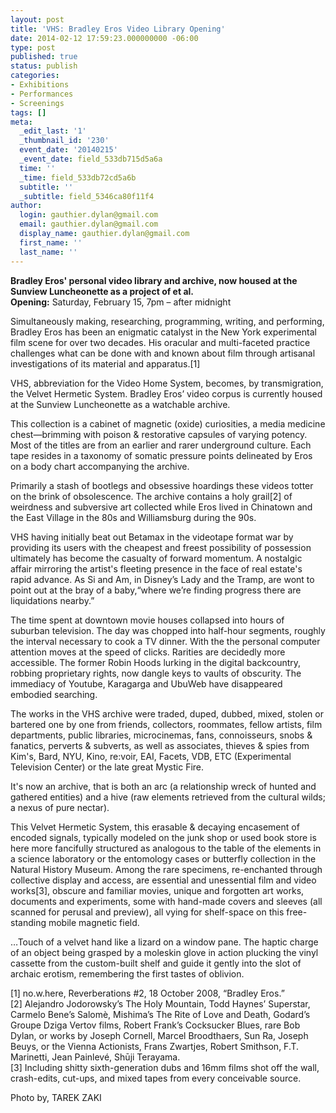 ```yaml
---
layout: post
title: 'VHS: Bradley Eros Video Library Opening'
date: 2014-02-12 17:59:23.000000000 -06:00
type: post
published: true
status: publish
categories:
- Exhibitions
- Performances
- Screenings
tags: []
meta:
  _edit_last: '1'
  _thumbnail_id: '230'
  event_date: '20140215'
  _event_date: field_533db715d5a6a
  time: ''
  _time: field_533db72cd5a6b
  subtitle: ''
  _subtitle: field_5346ca80f11f4
author:
  login: gauthier.dylan@gmail.com
  email: gauthier.dylan@gmail.com
  display_name: gauthier.dylan@gmail.com
  first_name: ''
  last_name: ''
---
```

<p><strong>Bradley Eros' personal video library and archive, now housed at the Sunview Luncheonette as a project of et al. </strong><br />
<strong>Opening:</strong> Saturday, February 15, 7pm – after midnight</p>
<p>Simultaneously making, researching, programming, writing, and performing, Bradley Eros has been an enigmatic catalyst in the New York experimental film scene for over two decades. His oracular and multi-faceted practice challenges what can be done with and known about film through artisanal investigations of its material and apparatus.[1]</p>
<p>VHS, abbreviation for the Video Home System, becomes, by transmigration, the Velvet Hermetic System. Bradley Eros’ video corpus is currently housed at the Sunview Luncheonette as a watchable archive.</p>
<p>This collection is a cabinet of magnetic (oxide) curiosities, a media medicine chest—brimming with poison &amp; restorative capsules of varying potency. Most of the titles are from an earlier and rarer underground culture. Each tape resides in a taxonomy of somatic pressure points delineated by Eros on a body chart accompanying the archive.</p>
<p>Primarily a stash of bootlegs and obsessive hoardings these videos totter on the brink of obsolescence. The archive contains a holy grail[2] of weirdness and subversive art collected while Eros lived in Chinatown and the East Village in the 80s and Williamsburg during the 90s.</p>
<p>VHS having initially beat out Betamax in the videotape format war by providing its users with the cheapest and freest possibility of possession ultimately has become the casualty of forward momentum. A nostalgic affair mirroring the artist's fleeting presence in the face of real estate's rapid advance. As Si and Am, in Disney’s Lady and the Tramp, are wont to point out at the bray of a baby,“where we’re finding progress there are liquidations nearby.”</p>
<p>The time spent at downtown movie houses collapsed into hours of suburban television. The day was chopped into half-hour segments, roughly the interval necessary to cook a TV dinner. With the the personal computer attention moves at the speed of clicks. Rarities are decidedly more accessible. The former Robin Hoods lurking in the digital backcountry, robbing proprietary rights, now dangle keys to vaults of obscurity. The immediacy of Youtube, Karagarga and UbuWeb have disappeared embodied searching.</p>
<p>The works in the VHS archive were traded, duped, dubbed, mixed, stolen or bartered one by one from friends, collectors, roommates, fellow artists, film departments, public libraries, microcinemas, fans, connoisseurs, snobs &amp; fanatics, perverts &amp; subverts, as well as associates, thieves &amp; spies from Kim's, Bard, NYU, Kino, re:voir, EAI, Facets, VDB, ETC (Experimental Television Center) or the late great Mystic Fire.</p>
<p>It's now an archive, that is both an arc (a relationship wreck of hunted and gathered entities) and a hive (raw elements retrieved from the cultural wilds; a nexus of pure nectar).</p>
<p>This Velvet Hermetic System, this erasable &amp; decaying encasement of encoded signals, typically modeled on the junk shop or used book store is here more fancifully structured as analogous to the table of the elements in a science laboratory or the entomology cases or butterfly collection in the Natural History Museum. Among the rare specimens, re-enchanted through collective display and access, are essential and unessential film and video works[3], obscure and familiar movies, unique and forgotten art works, documents and experiments, some with hand-made covers and sleeves (all scanned for perusal and preview), all vying for shelf-space on this free-standing mobile magnetic field.</p>
<p>…Touch of a velvet hand like a lizard on a window pane. The haptic charge of an object being grasped by a moleskin glove in action plucking the vinyl cassette from the custom-built shelf and guide it gently into the slot of archaic erotism, remembering the first tastes of oblivion.</p>
<p>[1] no.w.here, Reverberations #2, 18 October 2008, “Bradley Eros.”<br />
[2] Alejandro Jodorowsky’s The Holy Mountain, Todd Haynes’ Superstar, Carmelo Bene’s Salomè, Mishima’s The Rite of Love and Death, Godard’s Groupe Dziga Vertov films, Robert Frank’s Cocksucker Blues, rare Bob Dylan, or works by Joseph Cornell, Marcel Broodthaers, Sun Ra, Joseph Beuys, or the Vienna Actionists, Frans Zwartjes, Robert Smithson, F.T. Marinetti, Jean Painlevé, Shūji Terayama.<br />
[3] Including shitty sixth-generation dubs and 16mm films shot off the wall, crash-edits, cut-ups, and mixed tapes from every conceivable source.</p>
<p>Photo by, TAREK ZAKI</p>

